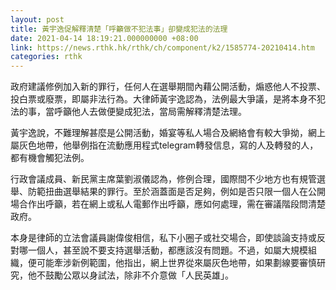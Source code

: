 ```yaml
---
layout: post
title: 黃宇逸促解釋清楚「呼籲做不犯法事」卻變成犯法的法理
date: 2021-04-14 18:19:21.000000000 +08:00
link: https://news.rthk.hk/rthk/ch/component/k2/1585774-20210414.htm
categories: rthk
---
```


政府建議修例加入新的罪行，任何人在選舉期間內藉公開活動，煽惑他人不投票、投白票或廢票，即屬非法行為。大律師黃宇逸認為，法例最大爭議，是將本身不犯法的事，當呼籲他人去做便變成犯法，當局需解釋清楚法理。

黃宇逸說，不難理解甚麼是公開活動，婚宴等私人場合及網絡會有較大爭拗，網上屬灰色地帶，他舉例指在流動應用程式telegram轉發信息，寫的人及轉發的人，都有機會觸犯法例。

行政會議成員、新民黨主席葉劉淑儀認為，修例合理，國際間不少地方也有規管選舉、防範扭曲選舉結果的罪行。至於涵蓋面是否足夠，例如是否只限一個人在公開場合作出呼籲，若在網上或私人電郵作出呼籲，應如何處理，需在審議階段問清楚政府。

本身是律師的立法會議員謝偉俊相信，私下小圈子或社交場合，即使談論支持或反對哪一個人，甚至說不要支持選舉活動，都應該沒有問題。不過，如屬大規模組織，便可能牽涉新例範圍，他指出，網上世界從來屬灰色地帶，如果劃線要審慎研究，他不鼓勵公眾以身試法，除非不介意做「人民英雄」。
